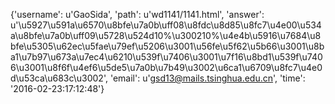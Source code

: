 {'username': u'GaoSida', 'path': u'wd1141/1141.html', 'answer': u'\u5927\u591a\u6570\u8bfe\u7a0b\uff08\u8fdc\u8d85\u8fc7\u4e00\u534a\u8bfe\u7a0b\uff09\u5728\u524d10%\u300210%\u4e4b\u5916\u7684\u8bfe\u5305\u62ec\u5fae\u79ef\u5206\u3001\u56fe\u5f62\u5b66\u3001\u8ba1\u7b97\u673a\u7ec4\u6210\u539f\u7406\u3001\u7f16\u8bd1\u539f\u7406\u3001\u8f6f\u4ef6\u5de5\u7a0b\u7b49\u3002\u6ca1\u6709\u8fc7\u4e0d\u53ca\u683c\u3002', 'email': u'gsd13@mails.tsinghua.edu.cn', 'time': '2016-02-23:17:12:48'}